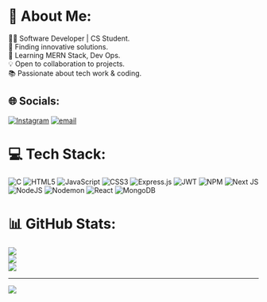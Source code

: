 # 💫 About Me:
👨‍💻 Software Developer | CS Student.<br>🚀 Finding innovative solutions.<br>🌱 Learning MERN Stack, Dev Ops.<br>💡 Open to collaboration to projects.<br>📚 Passionate about tech work & coding.


## 🌐 Socials:
[![Instagram](https://img.shields.io/badge/Instagram-%23E4405F.svg?logo=Instagram&logoColor=white)](https://instagram.com/ateeksh_soni) [![email](https://img.shields.io/badge/Email-D14836?logo=gmail&logoColor=white)](mailto:ateekshsoni@gmail.com) 

# 💻 Tech Stack:
![C](https://img.shields.io/badge/c-%2300599C.svg?style=plastic&logo=c&logoColor=white) ![HTML5](https://img.shields.io/badge/html5-%23E34F26.svg?style=plastic&logo=html5&logoColor=white) ![JavaScript](https://img.shields.io/badge/javascript-%23323330.svg?style=plastic&logo=javascript&logoColor=%23F7DF1E) ![CSS3](https://img.shields.io/badge/css3-%231572B6.svg?style=plastic&logo=css3&logoColor=white) ![Express.js](https://img.shields.io/badge/express.js-%23404d59.svg?style=plastic&logo=express&logoColor=%2361DAFB) ![JWT](https://img.shields.io/badge/JWT-black?style=plastic&logo=JSON%20web%20tokens) ![NPM](https://img.shields.io/badge/NPM-%23CB3837.svg?style=plastic&logo=npm&logoColor=white) ![Next JS](https://img.shields.io/badge/Next-black?style=plastic&logo=next.js&logoColor=white) ![NodeJS](https://img.shields.io/badge/node.js-6DA55F?style=plastic&logo=node.js&logoColor=white) ![Nodemon](https://img.shields.io/badge/NODEMON-%23323330.svg?style=plastic&logo=nodemon&logoColor=%BBDEAD) ![React](https://img.shields.io/badge/react-%2320232a.svg?style=plastic&logo=react&logoColor=%2361DAFB) ![MongoDB](https://img.shields.io/badge/MongoDB-%234ea94b.svg?style=plastic&logo=mongodb&logoColor=white)
# 📊 GitHub Stats:
![](https://github-readme-stats.vercel.app/api?username=ateekshsoni&theme=dark&hide_border=true&include_all_commits=false&count_private=false)<br/>
![](https://github-readme-streak-stats.herokuapp.com/?user=ateekshsoni&theme=dark&hide_border=true)<br/>
![](https://github-readme-stats.vercel.app/api/top-langs/?username=ateekshsoni&theme=dark&hide_border=true&include_all_commits=false&count_private=false&layout=compact)

---
[![](https://visitcount.itsvg.in/api?id=ateekshsoni&icon=0&color=0)](https://visitcount.itsvg.in)

<!-- Proudly created with GPRM ( https://gprm.itsvg.in ) -->

